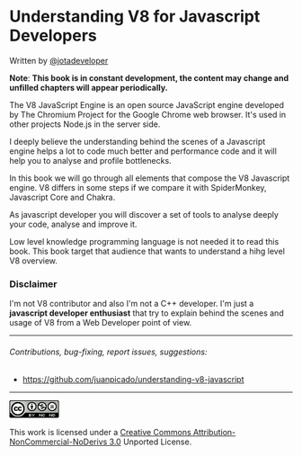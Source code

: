 # Understanding V8 for Javascript Developers

Written by [@jotadeveloper](https://twitter.com/jotadeveloper)

**Note**: **This book is in constant development, the content may change and unfilled chapters will appear periodically.**

The V8 JavaScript Engine is an open source JavaScript engine developed by The Chromium Project for the Google Chrome web browser.  It's used in other projects Node.js in the server side.

I deeply believe the understanding behind the scenes of a Javascript engine helps a lot to code much better and performance code and it will help you to analyse and profile bottlenecks.

In this book we will go through all elements that compose the V8 Javascript engine. V8 differs in some steps if we compare it with SpiderMonkey, Javascript Core and Chakra.

As javascript developer you will discover a set of tools to analyse deeply your code, analyse and improve it. 

Low level knowledge programming language is not needed it to read this book. This book target that audience that wants to understand a hihg level V8 overview.

### Disclaimer

I'm not V8 contributor and also I'm not a C++ developer. I'm just a **javascript developer enthusiast** that try to explain behind the scenes and usage of V8 from a Web Developer point of view.

***

###### Contributions, bug-fixing, report issues, suggestions:

* https://github.com/juanpicado/understanding-v8-javascript

***

![](/assets/88x31.png)

This work is licensed under a [Creative Commons Attribution-NonCommercial-NoDerivs 3.0](https://creativecommons.org/licenses/by-nc-nd/3.0/) Unported License.